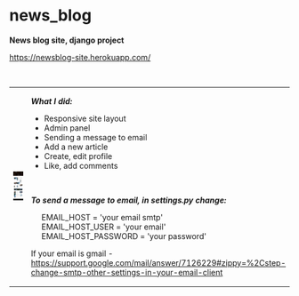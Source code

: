 # news_blog
<p><strong>News blog site, django project</strong></p>
<p><a href="https://newsblog-site.herokuapp.com/">https://newsblog-site.herokuapp.com/</a></p><br/>

<table style="border-collapse: collapse; width: 100%;">
  <tbody>
    <tr>
      <td style="width: 50%;"><img src="https://github.com/lylnsbv/news_blog/blob/main/newsblog_website.png" alt=""/></td>
      <td style="width: 50%;" valign="top">        
        <p><strong><em>What I did</em></strong><strong><em>:</em></strong></p>
        <ul>
          <li>Responsive site layout</li>          
          <li>Admin panel</li>          
          <li>Sending a message to email</li>
          <li>Add a new article</li>
          <li>Create, edit profile</li>
          <li>Like, add comments</li>
        </ul><br/>
        <p><strong><em>To send a message to email, in settings.py change:</em></strong></p>
        <p>
          &nbsp; &nbsp; &nbsp;EMAIL_HOST = 'your email smtp'<br/>
          &nbsp; &nbsp; &nbsp;EMAIL_HOST_USER = 'your email'<br/>
          &nbsp; &nbsp; &nbsp;EMAIL_HOST_PASSWORD = 'your password'
        </p>
        <p>If your email is gmail - <a href="https://support.google.com/mail/answer/7126229#zippy=%2Cstep-change-smtp-other-settings-in-your-email-client">https://support.google.com/mail/answer/7126229#zippy=%2Cstep-change-smtp-other-settings-in-your-email-client</a></p>
      </td>
    </tr>
  </tbody>
</table>
